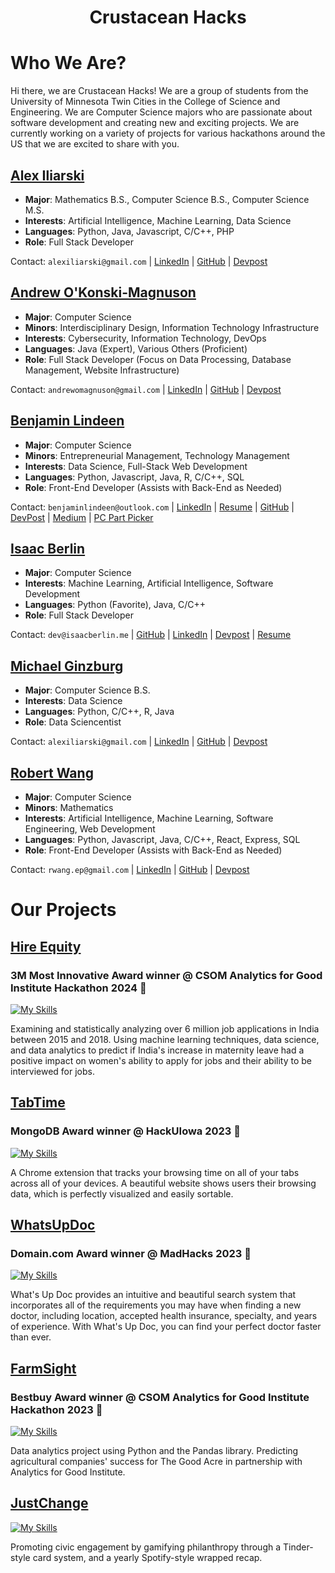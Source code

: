 <h1 align='center'>
  Crustacean Hacks
</h1>

# Who We Are? 
Hi there, we are Crustacean Hacks! We are a group of students from the University of Minnesota Twin Cities in the College of Science and Engineering. We are Computer Science majors who are passionate about software development and creating new and exciting projects. We are currently working on a variety of projects for various hackathons around the US that we are excited to share with you.

## [Alex Iliarski](https://github.com/alex-iliarski)
- **Major**: Mathematics B.S., Computer Science B.S., Computer Science M.S.
- **Interests**: Artificial Intelligence, Machine Learning, Data Science
- **Languages**: Python, Java, Javascript, C/C++, PHP
- **Role**: Full Stack Developer

Contact: `alexiliarski@gmail.com` | [LinkedIn](https://www.linkedin.com/in/alex-iliarski/) | [GitHub](https://github.com/alex-iliarski) | [Devpost](https://devpost.com/alex-iliarski)

## [Andrew O'Konski-Magnuson](https://github.com/i0dev)
- **Major**: Computer Science
- **Minors**: Interdisciplinary Design, Information Technology Infrastructure
- **Interests**: Cybersecurity, Information Technology, DevOps
- **Languages**: Java (Expert), Various Others (Proficient)
- **Role**: Full Stack Developer (Focus on Data Processing, Database Management, Website Infrastructure)

Contact: `andrewomagnuson@gmail.com` | [LinkedIn](https://www.linkedin.com/in/andrewomagnuson/) | [GitHub](https://github.com/i0dev) | [Devpost](https://devpost.com/i0dev)

## [Benjamin Lindeen](https://github.com/BenjaminLindeen) 
- **Major**: Computer Science
- **Minors**: Entrepreneurial Management, Technology Management
- **Interests**: Data Science, Full-Stack Web Development
- **Languages**: Python, Javascript, Java, R, C/C++, SQL
- **Role**: Front-End Developer (Assists with Back-End as Needed)

Contact: `benjaminlindeen@outlook.com` | [LinkedIn](https://www.linkedin.com/in/benjaminlindeen) | [Resume](https://docs.google.com/document/d/1umGJqfcDb26GyK_wBpfdNIRu-HMwFcV4mJjp5U9vrVI/edit?usp=sharing) | [GitHub](https://github.com/BenjaminLindeen) | [DevPost](https://devpost.com/benjaminlindeen?ref_content=user-portfolio&ref_feature=portfolio&ref_medium=global-nav) | [Medium](https://medium.com/@benjaminlindeen) | [PC Part Picker](https://pcpartpicker.com/user/Asian_PC_Guy/saved/)

## [Isaac Berlin](https://github.com/isaac-berlin)  
- **Major**: Computer Science
- **Interests**: Machine Learning, Artificial Intelligence, Software Development
- **Languages**: Python (Favorite), Java, C/C++
- **Role**: Full Stack Developer

Contact: `dev@isaacberlin.me` | [GitHub](https://github.com/isaac-berlin) | [LinkedIn](https://www.linkedin.com/in/isaac-berlin/) | [Devpost](https://devpost.com/isaac-berlin) | [Resume](resumes/isaac-berlin/Isaac%20Berlin%20Resume%20V2.pdf)

## [Michael Ginzburg](https://github.com/ginzburg1991)
- **Major**: Computer Science B.S.
- **Interests**: Data Science
- **Languages**: Python, C/C++, R, Java
- **Role**: Data Sciencentist

Contact: `alexiliarski@gmail.com` | [LinkedIn](https://www.linkedin.com/in/alex-iliarski/) | [GitHub](https://github.com/alex-iliarski) | [Devpost](https://devpost.com/alex-iliarski)

## [Robert Wang](https://github.com/RWang-Dev)
- **Major**: Computer Science
- **Minors**: Mathematics
- **Interests**: Artificial Intelligence, Machine Learning, Software Engineering, Web Development
- **Languages**: Python, Javascript, Java, C/C++, React, Express, SQL
- **Role**: Front-End Developer (Assists with Back-End as Needed)

Contact: `rwang.ep@gmail.com` | [LinkedIn](https://www.linkedin.com/in/rwang523/) | [GitHub](https://github.com/RWang-Dev) | [Devpost](https://devpost.com/RWang-Dev)


# Our Projects
## [Hire Equity]([https://github.com/Crustacean-Hacks/HackUIowa](https://github.com/Crustacean-Hacks/HireEquity))
### 3M Most Innovative Award winner @ CSOM Analytics for Good Institute Hackathon 2024 🎉
[![My Skills](https://skillicons.dev/icons?i=python,sklearn,flask,javascript,html,css)](https://skillicons.dev)

Examining and statistically analyzing over 6 million job applications in India between 2015 and 2018. Using machine learning techniques, data science, and data analytics to predict if India's increase in maternity leave had a positive impact on women's ability to apply for jobs and their ability to be interviewed for jobs. 

## [TabTime](https://github.com/Crustacean-Hacks/HackUIowa)
### MongoDB Award winner @ HackUIowa 2023 🎉
[![My Skills](https://skillicons.dev/icons?i=python,javascript,flask,html,css,bootstrap,mongodb)](https://skillicons.dev)

A Chrome extension that tracks your browsing time on all of your tabs across all of your devices. A beautiful website shows users their browsing data, which is perfectly visualized and easily sortable. 

## [WhatsUpDoc](https://github.com/Crustacean-Hacks/WhatsUpDoc)
### Domain.com Award winner @ MadHacks 2023 🎉
[![My Skills](https://skillicons.dev/icons?i=python,flask,html,css,bootstrap,mongodb)](https://skillicons.dev)

What's Up Doc provides an intuitive and beautiful search system that incorporates all of the requirements you may have when finding a new doctor, including location, accepted health insurance, specialty, and years of experience. With What's Up Doc, you can find your perfect doctor faster than ever.

## [FarmSight](https://github.com/Crustacean-Hacks/FarmSight)
### Bestbuy Award winner @ CSOM Analytics for Good Institute Hackathon 2023 🎉
[![My Skills](https://skillicons.dev/icons?i=python,javascript,django,react,html,css)](https://skillicons.dev)

Data analytics project using Python and the Pandas library. Predicting agricultural companies' success for The Good Acre in partnership with Analytics for Good Institute. 

## [JustChange](https://github.com/Crustacean-Hacks/JustChange)
[![My Skills](https://skillicons.dev/icons?i=javascript,java,python,mysql,html,css)](https://skillicons.dev)

Promoting civic engagement by gamifying philanthropy through a Tinder-style card system, and a yearly Spotify-style wrapped recap. 
